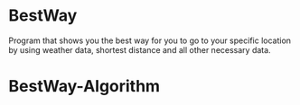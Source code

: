 # BestWay
Program that shows you the best way for you to go to your specific location by using weather data, shortest distance and all other necessary data.
# BestWay-Algorithm
